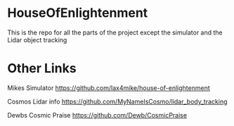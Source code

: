 # HouseOfEnlightenment
This is the repo for all the parts of the project except the simulator and the Lidar object tracking

# Other Links
Mikes Simulator 
https://github.com/lax4mike/house-of-enlightenment

Cosmos Lidar info
https://github.com/MyNameIsCosmo/lidar_body_tracking

Dewbs Cosmic Praise
https://github.com/Dewb/CosmicPraise

